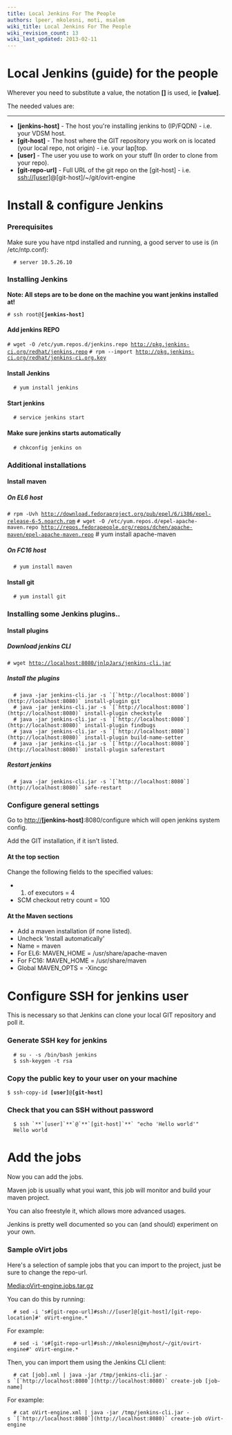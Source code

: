 ```yaml
---
title: Local Jenkins For The People
authors: lpeer, mkolesni, moti, msalem
wiki_title: Local Jenkins For The People
wiki_revision_count: 13
wiki_last_updated: 2013-02-11
---
```


# Local Jenkins (guide) for the people

Wherever you need to substitute a value, the notation **[]** is used, ie **[value]**.

The needed values are:

------------------------------------------------------------------------

*   **[jenkins-host]** - The host you're installing jenkins to (IP/FQDN) - i.e. your VDSM host.
*   **[git-host]** - The host where the GIT repository you work on is located (your local repo, not origin) - i.e. your lap[top.
*   **[user]** - The user you use to work on your stuff (In order to clone from your repo).
*   **[git-repo-url]** - Full URL of the git repo on the [git-host] - i.e. [ssh://[user]](ssh://[user])@[git-host]/~/git/ovirt-engine

# Install & configure Jenkins

### Prerequisites

Make sure you have ntpd installed and running, a good server to use is (in /etc/ntp.conf):

      # server 10.5.26.10

### Installing Jenkins

**Note: All steps are to be done on the machine you want jenkins installed at!**

`# ssh root@`**`[jenkins-host]`**

#### Add jenkins REPO

`# wget -O /etc/yum.repos.d/jenkins.repo `[`http://pkg.jenkins-ci.org/redhat/jenkins.repo`](http://pkg.jenkins-ci.org/redhat/jenkins.repo)
`# rpm --import `[`http://pkg.jenkins-ci.org/redhat/jenkins-ci.org.key`](http://pkg.jenkins-ci.org/redhat/jenkins-ci.org.key)

#### Install Jenkins

      # yum install jenkins

#### Start jenkins

      # service jenkins start

#### Make sure jenkins starts automatically

      # chkconfig jenkins on

### Additional installations

#### Install maven

##### On EL6 host

`# rpm -Uvh `[`http://download.fedoraproject.org/pub/epel/6/i386/epel-release-6-5.noarch.rpm`](http://download.fedoraproject.org/pub/epel/6/i386/epel-release-6-5.noarch.rpm)
`# wget -O /etc/yum.repos.d/epel-apache-maven.repo `[`http://repos.fedorapeople.org/repos/dchen/apache-maven/epel-apache-maven.repo`](http://repos.fedorapeople.org/repos/dchen/apache-maven/epel-apache-maven.repo)
      # yum install apache-maven

##### On FC16 host

      # yum install maven

#### Install git

      # yum install git

### Installing some Jenkins plugins..

#### Install plugins

##### Download jenkins CLI

`# wget `[`http://localhost:8080/jnlpJars/jenkins-cli.jar`](http://localhost:8080/jnlpJars/jenkins-cli.jar)

##### Install the plugins

      # java -jar jenkins-cli.jar -s `[`http://localhost:8080`](http://localhost:8080)` install-plugin git
      # java -jar jenkins-cli.jar -s `[`http://localhost:8080`](http://localhost:8080)` install-plugin checkstyle
      # java -jar jenkins-cli.jar -s `[`http://localhost:8080`](http://localhost:8080)` install-plugin findbugs
      # java -jar jenkins-cli.jar -s `[`http://localhost:8080`](http://localhost:8080)` install-plugin build-name-setter
      # java -jar jenkins-cli.jar -s `[`http://localhost:8080`](http://localhost:8080)` install-plugin saferestart

##### Restart jenkins

      # java -jar jenkins-cli.jar -s `[`http://localhost:8080`](http://localhost:8080)` safe-restart

### Configure general settings

Go to <http://>**[jenkins-host]**:8080/configure which will open jenkins system config.

Add the GIT installation, if it isn't listed.

#### At the top section

Change the following fields to the specified values:

*   1.  of executors = 4
*   SCM checkout retry count = 100

#### At the Maven sections

*   Add a maven installation (if none listed).
*   Uncheck 'Install automatically'
*   Name = maven
*   For EL6: MAVEN_HOME = /usr/share/apache-maven
*   For FC16: MAVEN_HOME = /usr/share/maven
*   Global MAVEN_OPTS = -Xincgc

# Configure SSH for jenkins user

This is necessary so that Jenkins can clone your local GIT repository and poll it.

### Generate SSH key for jenkins

      # su - -s /bin/bash jenkins
      $ ssh-keygen -t rsa

### Copy the public key to your user on your machine

`$ ssh-copy-id `**`[user]`**`@`**`[git-host]`**

### Check that you can SSH without password

      $ ssh `**`[user]`**`@`**`[git-host]`**` "echo 'Hello world'"
      Hello world

# Add the jobs

Now you can add the jobs.

Maven job is usually what youi want, this job will monitor and build your maven project.

You can also freestyle it, which allows more advanced usages.

Jenkins is pretty well documented so you can (and should) experiment on your own.

### Sample oVirt jobs

Here's a selection of sample jobs that you can import to the project, just be sure to change the repo-url.

<Media:oVirt-engine.jobs.tar.gz>

You can do this by running:

      # sed -i 's#[git-repo-url]#ssh://[user]@[git-host]/[git-repo-location]#' oVirt-engine.*

For example:

      # sed -i 's#[git-repo-url]#ssh://mkolesni@myhost/~/git/ovirt-engine#' oVirt-engine.*

Then, you can import them using the Jenkins CLI client:

      # cat [job].xml | java -jar /tmp/jenkins-cli.jar -s `[`http://localhost:8080`](http://localhost:8080)` create-job [job-name]

For example:

      # cat oVirt-engine.xml | java -jar /tmp/jenkins-cli.jar -s `[`http://localhost:8080`](http://localhost:8080)` create-job oVirt-engine
